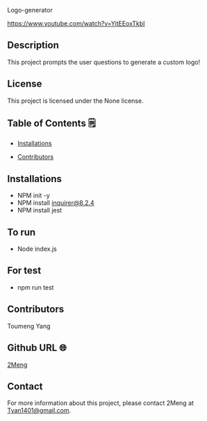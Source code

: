 Logo-generator

https://www.youtube.com/watch?v=YitEEoxTkbI

## Description

This project prompts the user questions to generate a custom logo!

## License

This project is licensed under the None license.

## Table of Contents 🗒

* [Installations](#dependencies)

* [Contributors](#contributors)

## Installations

- NPM init -y
- NPM install inquirer@8.2.4
- NPM install jest

## To run

- Node index.js

## For test

- npm run test

## Contributors

Toumeng Yang

## Github URL 🌐

[2Meng](https://github.com/2Meng/)

## Contact

For more information about this project, please contact 2Meng at Tyan1401@gmail.com.
